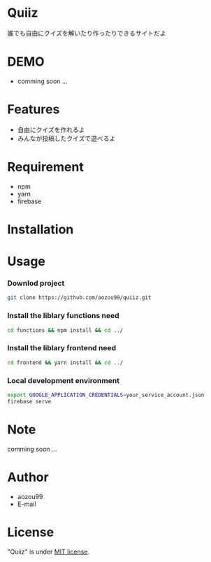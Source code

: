# Quiiz

誰でも自由にクイズを解いたり作ったりできるサイトだよ

# DEMO

- comming soon ...

# Features

- 自由にクイズを作れるよ
- みんなが投稿したクイズで遊べるよ

# Requirement

* npm
* yarn
* firebase

# Installation


# Usage

### Downlod project

```bash
git clone https://github.com/aozou99/quiiz.git
```

### Install the liblary functions need

```bash
cd functions && npm install && cd ../
```

### Install the liblary frontend need

```bash
cd frontend && yarn install && cd ../
```

### Local development environment

```bash
export GOOGLE_APPLICATION_CREDENTIALS=your_service_account.json
firebase serve
```

# Note

comming soon ...

# Author

* aozou99
* E-mail

# License

"Quiiz" is under [MIT license](https://en.wikipedia.org/wiki/MIT_License).